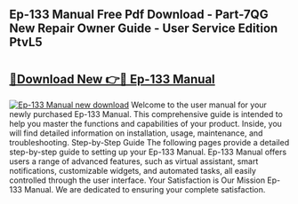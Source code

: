 ## Ep-133 Manual Free Pdf Download - Part-7QG New Repair Owner Guide - User Service Edition PtvL5

# <h2><a href="http://cf29481.oget.top/?id=Ep-133+Manual">🔗Download New 👉🔴 Ep-133 Manual</a></h2>

[![Ep-133 Manual new download](https://i.imgur.com/5g1atiW.png)](http://cf29481.oget.top/?id=Ep-133+Manual)
Welcome to the user manual for your newly purchased Ep-133 Manual. This comprehensive guide is intended to help you master the functions and capabilities of your product. Inside, you will find detailed information on installation, usage, maintenance, and troubleshooting. Step-by-Step Guide The following pages provide a detailed step-by-step guide to setting up your Ep-133 Manual. Ep-133 Manual offers users a range of advanced features, such as virtual assistant, smart notifications, customizable widgets, and automated tasks, all easily controlled through the user interface. Your Satisfaction is Our Mission Ep-133 Manual. We are dedicated to ensuring your complete satisfaction.
